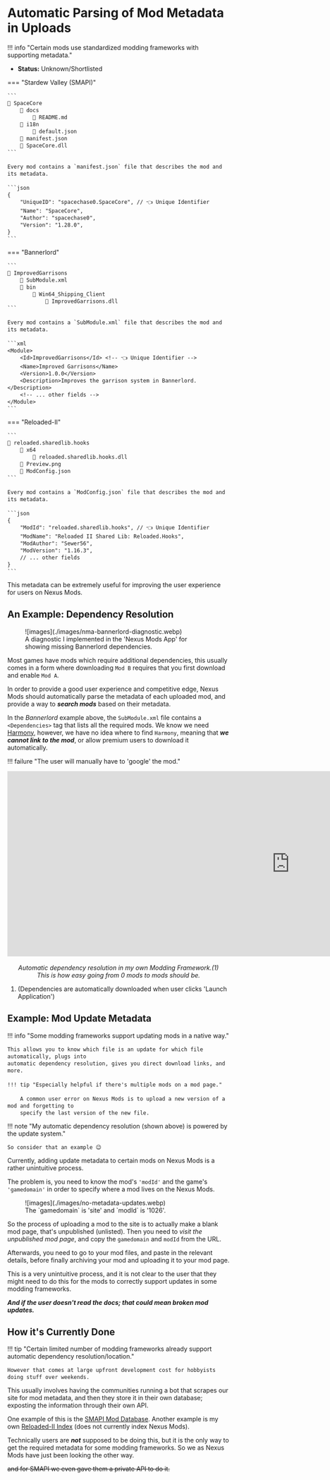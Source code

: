 # Automatic Parsing of Mod Metadata in Uploads

!!! info "Certain mods use standardized modding frameworks with supporting metadata."

- **Status:** Unknown/Shortlisted 

=== "Stardew Valley (SMAPI)"

    ```
    📁 SpaceCore
        📁 docs
            📄 README.md
        📁 i18n
            📄 default.json
        📄 manifest.json
        📄 SpaceCore.dll
    ```

    Every mod contains a `manifest.json` file that describes the mod and its metadata.

    ```json
    {
        "UniqueID": "spacechase0.SpaceCore", // 👈 Unique Identifier
        "Name": "SpaceCore",
        "Author": "spacechase0",
        "Version": "1.28.0",
    }
    ```

=== "Bannerlord"

    ```
    📁 ImprovedGarrisons
        📄 SubModule.xml
        📁 bin
            📁 Win64_Shipping_Client
                📄 ImprovedGarrisons.dll
    ```

    Every mod contains a `SubModule.xml` file that describes the mod and its metadata.

    ```xml
    <Module>
        <Id>ImprovedGarrisons</Id> <!-- 👈 Unique Identifier -->
        <Name>Improved Garrisons</Name>
        <Version>1.0.0</Version>
        <Description>Improves the garrison system in Bannerlord.</Description>
        <!-- ... other fields -->
    </Module>
    ```

=== "Reloaded-II"

    ```
    📁 reloaded.sharedlib.hooks
        📁 x64
            📄 reloaded.sharedlib.hooks.dll
        📄 Preview.png
        📄 ModConfig.json
    ```

    Every mod contains a `ModConfig.json` file that describes the mod and its metadata.

    ```json
    { 
        "ModId": "reloaded.sharedlib.hooks", // 👈 Unique Identifier
        "ModName": "Reloaded II Shared Lib: Reloaded.Hooks",
        "ModAuthor": "Sewer56",
        "ModVersion": "1.16.3",
        // ... other fields
    }
    ```

This metadata can be extremely useful for improving the user experience for users on Nexus Mods.

## An Example: Dependency Resolution

<figure markdown="span">
  ![images](./images/nma-bannerlord-diagnostic.webp)
  <figcaption>A diagnostic I implemented in the 'Nexus Mods App' for showing missing Bannerlord dependencies.</figcaption>
</figure>

Most games have mods which require additional dependencies, this usually comes in a form 
where downloading `Mod B` requires that you first download and enable `Mod A`.

In order to provide a good user experience and competitive edge, Nexus Mods should automatically parse
the metadata of each uploaded mod, and provide a way to ***search mods*** based on their metadata.

In the *Bannerlord* example above, the `SubModule.xml` file contains a `<Dependencies>` tag that
lists all the required mods. We know we need [Harmony](https://www.nexusmods.com/bannerlord/mods/2006),
however, we have no idea where to find `Harmony`, meaning that ***we cannot link to the mod***, or allow
premium users to download it automatically.

!!! failure "The user will manually have to 'google' the mod."

<center class="annotate">
    <div class="video-wrapper">
        <iframe width="1280" height="420" src="https://www.youtube.com/embed/GWD3GKfg530" frameborder="0" allowfullscreen></iframe>
    </div>
    <p><i>Automatic dependency resolution in my own Modding Framework.(1)</i><br/>
    <i>This is how easy going from 0 mods to mods should be.</i></p>
</center>

1. (Dependencies are automatically downloaded when user clicks 'Launch Application')

## Example: Mod Update Metadata

!!! info "Some modding frameworks support updating mods in a native way."

    This allows you to know which file is an update for which file automatically, plugs into 
    automatic dependency resolution, gives you direct download links, and more.

    !!! tip "Especially helpful if there's multiple mods on a mod page."

        A common user error on Nexus Mods is to upload a new version of a mod and forgetting to
        specify the last version of the new file.

!!! note "My automatic dependency resolution (shown above) is powered by the update system."

    So consider that an example 😉

Currently, adding update metadata to certain mods on Nexus Mods is a rather unintuitive process.

The problem is, you need to know the mod's `'modId'` and the game's `'gamedomain'` in order to
specify where a mod lives on the Nexus Mods.

<figure markdown="span" class="annotate">
  ![images](./images/no-metadata-updates.webp)
  <figcaption>The `gamedomain` is 'site' and `modId` is '1026'.</figcaption>
</figure>

So the process of uploading a mod to the site is to actually make a blank mod page, that's unpublished (unlisted).
Then you need to *visit the unpublished mod page*, and copy the `gamedomain` and `modId` from the URL.

Afterwards, you need to go to your mod files, and paste in the relevant details, before finally
archiving your mod and uploading it to your mod page.

This is a very unintuitive process, and it is not clear to the user that they might need to do
this for the mods to correctly support updates in some modding frameworks.

***And if the user doesn't read the docs; that could mean broken mod updates.***

## How it's Currently Done

!!! tip "Certain limited number of modding frameworks already support automatic dependency resolution/location."

    However that comes at large upfront development cost for hobbyists doing stuff over weekends.

This usually involves having the communities running a bot that scrapes our site for mod metadata,
and then they store it in their own database; exposting the information through their own API.

One example of this is the [SMAPI Mod Database](https://smapi.io/). Another example is my own 
[Reloaded-II Index](https://github.com/Reloaded-Project/Reloaded-II.Index/blob/main/AllPackages.json.br) (does not currently index Nexus Mods).

Technically users are ***not*** supposed to be doing this, but it is the only way to get
the required metadata for some modding frameworks. So we as Nexus Mods have just been
looking the other way.

~~and for SMAPI we even gave them a private API to do it.~~